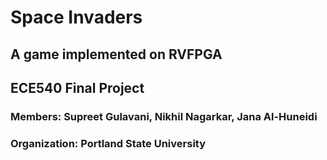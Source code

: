 # Space Invaders
## A game implemented on RVFPGA

## ECE540 Final Project
### Members: Supreet Gulavani, Nikhil Nagarkar, Jana Al-Huneidi
### Organization: Portland State University
